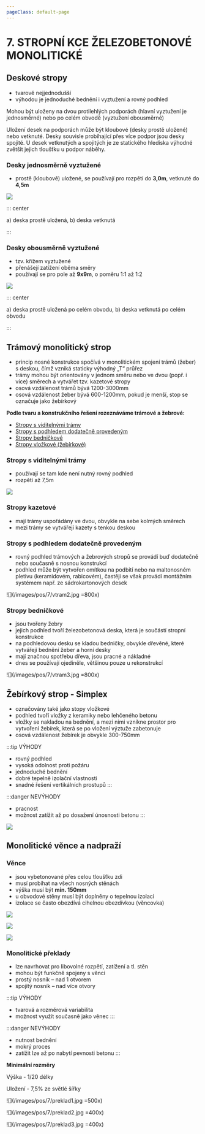 ```yaml
---
pageClass: default-page
---
```


# 7. STROPNÍ KCE ŽELEZOBETONOVÉ MONOLITICKÉ

## Deskové stropy

- tvarově nejjednodušší
- výhodou je jednoduché bednění i vyztužení a rovný podhled

Mohou být uloženy na dvou protilehlých podporách (hlavní vyztužení je jednosměrné) nebo po celém obvodě (vyztužení obousměrné)

Uložení desek na podporách může být kloubové (desky prostě uložené) nebo vetknuté. Desky souvisle probíhající přes více podpor jsou desky spojité. U desek vetknutých a spojitých je ze statického hlediska výhodné zvětšit jejich tloušťku u podpor náběhy.

### Desky jednosměrně vyztužené

- prostě (kloubově) uložené, se používají pro rozpětí do **3,0m**, vetknuté do **4,5m**

![](/images/pos/7/deska1.jpg)

::: center

a) deska prostě uložená, b) deska vetknutá

:::

### Desky obousměrně vyztužené

- tzv. křížem vyztužené
- přenášejí zatížení oběma směry
- používají se pro pole až **9x9m**, o poměru 1:1 až 1:2

![](/images/pos/7/deska2.jpg)

::: center

a) deska prostě uložená po celém obvodu, b) deska vetknutá po celém obvodu

:::

## Trámový monolitický strop

- princip nosné konstrukce spočívá v monolitickém spojení trámů (žeber) s deskou, čímž vzniká staticky výhodný „T“ průřez
- trámy mohou být orientovány v jednom směru nebo ve dvou (popř. i více) směrech a vytvářet tzv. kazetové stropy
- osová vzdálenost trámů bývá 1200-3000mm
- osová vzdálenost žeber bývá 600-1200mm, pokud je menší, stop se označuje jako žebírkový

**Podle tvaru a konstrukčního řešení rozeznáváme trámové a žebrové:**

- [Stropy s viditelnými trámy](#stropy-s-viditelnymi-tramy)
- [Stropy s podhledem dodatečně provedeným](#stropy-s-podhledem-dodatecne-provedenym)
- [Stropy bedničkové](#stropy-bednickove)
- [Stropy vložkové (žebírkové)](#zebirkovy-strop-simplex)

### Stropy s viditelnými trámy

- používají se tam kde není nutný rovný podhled
- rozpětí až 7,5m

![](/images/pos/7/vtram1.jpg)

### Stropy kazetové

- mají trámy uspořádány ve dvou, obvykle na sebe kolmých směrech
- mezi trámy se vytvářejí kazety s tenkou deskou

### Stropy s podhledem dodatečně provedeným

- rovný podhled trámových a žebrových stropů se provádí buď dodatečně nebo současně s nosnou konstrukcí
- podhled může být vytvořen omítkou na podbití nebo na maltonosném pletivu (keramidovém, rabicovém), častěji se však provádí montážním systémem např. ze sádrokartonových desek

![](/images/pos/7/vtram2.jpg =800x)

### Stropy bedničkové

- jsou tvořeny žebry
- jejich podhled tvoří železobetonová deska, která je součástí stropní konstrukce
- na podhledovou desku se kladou bedničky, obvykle dřevěné, které vytvářejí bednění žeber a horní desky
- mají značnou spotřebu dřeva, jsou pracné a nákladné
- dnes se používají ojediněle, většinou pouze u rekonstrukcí

![](/images/pos/7/vtram3.jpg =800x)

## Žebírkový strop - Simplex

- označovány také jako stopy vložkové
- podhled tvoří vložky z keramiky nebo lehčeného betonu
- vložky se nakladou na bednění, a mezi nimi vznikne prostor pro vytvoření žebírek, která se po vložení výztuže zabetonuje
- osová vzdálenost žebírek je obvykle 300-750mm

:::tip VÝHODY

- rovný podhled
- vysoká odolnost proti požáru
- jednoduché bednění
- dobré tepelně izolační vlastnosti
- snadné řešení vertikálních prostupů
  :::

:::danger NEVÝHODY

- pracnost
- možnost zatížit až po dosažení únosnosti betonu
  :::

![](/images/pos/7/simplex1.jpg)

## Monolitické věnce a nadpraží

### Věnce

- jsou vybetonované přes celou tloušťku zdi
- musí probíhat na všech nosných stěnách
- výška musí být **min. 150mm**
- u obvodové stěny musí být doplněny o tepelnou izolaci
- izolace se často obezdívá cihelnou obezdívkou (věncovka)

![](/images/pos/7/venec1.jpg)

![](/images/pos/7/venec2.jpg)

![](/images/pos/7/venec3.jpg)

### Monolitické překlady

- lze navrhovat pro libovolné rozpětí, zatížení a tl. stěn
- mohou být funkčně spojeny s věnci
- prostý nosník – nad 1 otvorem
- spojitý nosník – nad více otvory

:::tip VÝHODY

- tvarová a rozměrová variabilita
- možnost využít současně jako věnec
  :::

:::danger NEVÝHODY

- nutnost bednění
- mokrý proces
- zatížit lze až po nabytí pevnosti betonu
  :::

**Minimální rozměry**

Výška - 1/20 délky

Uložení - 7,5% ze světlé šířky

![](/images/pos/7/preklad1.jpg =500x)

![](/images/pos/7/preklad2.jpg =400x)

![](/images/pos/7/preklad3.jpg =400x)
